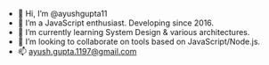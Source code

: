 - 👋 Hi, I’m @ayushgupta11
- 👀 I’m a JavaScript enthusiast. Developing since 2016.
- 🌱 I’m currently learning System Design & various architectures.
- 💞️ I’m looking to collaborate on tools based on JavaScript/Node.js.
- 📫 ayush.gupta.1197@gmail.com

<!---
ayushgupta11/ayushgupta11 is a ✨ special ✨ repository because its `README.md` (this file) appears on your GitHub profile.
You can click the Preview link to take a look at your changes.
--->
